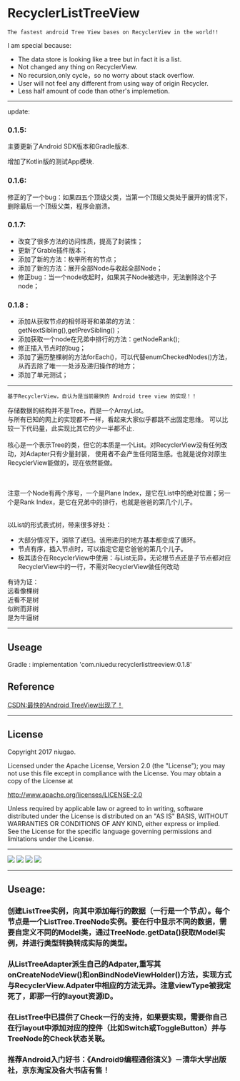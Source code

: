 # RecyclerListTreeView

`The fastest android Tree View bases on RecyclerView in the world!!`

I am special because:<br/>
* The data store is looking like a tree but in fact it is a list.<br/>
* Not changed any thing on RecyclerView.<br/>
* No recursion,only cycle，so no worry about stack overflow.<br/>
* User will not feel any different from using way of origin Recycler.<br/>
* Less half amount of code than other's implemetion.<br/>

---
update:
### 0.1.5:
主要更新了Android SDK版本和Gradle版本.

增加了Kotlin版的测试App模块.
### 0.1.6:
修正的了一个bug：如果四五个顶级父类，当第一个顶级父类处于展开的情况下，删除最后一个顶级父类，程序会崩溃。

### 0.1.7:
- 改变了很多方法的访问性质，提高了封装性；
- 更新了Grable插件版本；
- 添加了新的方法：枚举所有的节点；
- 添加了新的方法：展开全部Node与收起全部Node；
- 修正bug：当一个node收起时，如果其子Node被选中，无法删除这个子node；

### 0.1.8 :
- 添加从获取节点的相邻哥哥和弟弟的方法：getNextSibling(),getPrevSibling()；
- 添加获取一个node在兄弟中排行的方法：getNodeRank();
- 修正插入节点时的bug；
- 添加了遍历整棵树的方法forEach()，可以代替enumCheckedNodes()方法，从而去除了唯一一处涉及递归操作的地方；
- 添加了单元测试；
---

`基于RecyclerView，自认为是当前最快的 Android tree view 的实现！！`

存储数据的结构并不是Tree，而是一个ArrayList。<br/>
与所有已知的网上的实现都不一样，看起来大家似乎都跳不出固定思维。
可以比较一下代码量，此实现比其它的少一半都不止.
<br/><br/>
核心是一个表示Tree的类，但它的本质是一个List。对RecyclerView没有任何改动，对Adapter只有少量封装，
使用者不会产生任何陌生感。也就是说你对原生RecyclerView能做的，现在依然能做。

<br/><br/>
注意一个Node有两个序号，一个是Plane Index，是它在List中的绝对位置；另一个是Rank Index，是它在兄弟中的排行，也就是爸爸的第几个儿子。
<br/><br/>

以List的形式表式树，带来很多好处：<br/>
* 大部分情况下，消除了递归。该用递归的地方基本都变成了循环。<br/>
* 节点有序，插入节点时，可以指定它是它爸爸的第几个儿子。<br/>
* 极其适合在RecyclerView中使用：与List无异，无论根节点还是子节点都对应RecyclerView中的一行，不需对RecyclerView做任何改动<br/>

有诗为证：<br/>
远看像棵树<br/>
近看不是树<br/>
似树而非树<br/>
是为牛逼树<br/>

---

## Useage

Gradle : implementation 'com.niuedu:recyclerlisttreeview:0.1.8'

## Reference
[CSDN:最快的Android TreeView出现了！](http://blog.csdn.net/nkmnkm/article/details/78985540)

---

## License

   Copyright 2017 niugao.

Licensed under the Apache License, Version 2.0 (the "License");
you may not use this file except in compliance with the License.
You may obtain a copy of the License at

   http://www.apache.org/licenses/LICENSE-2.0

Unless required by applicable law or agreed to in writing, software
distributed under the License is distributed on an "AS IS" BASIS,
WITHOUT WARRANTIES OR CONDITIONS OF ANY KIND, either express or implied.
See the License for the specific language governing permissions and
limitations under the License.

---

![](https://github.com/niugao/RecyclerListTreeView/blob/master/snapshots/1.png)
![](https://github.com/niugao/RecyclerListTreeView/blob/master/snapshots/2.png)
![](https://github.com/niugao/RecyclerListTreeView/blob/master/snapshots/3.png)
![](https://github.com/niugao/RecyclerListTreeView/blob/master/snapshots/4.png)

---

## Useage:<br/>
### 创建ListTree实例，向其中添加每行的数据（一行是一个节点）。每个节点是一个ListTree.TreeNode实例。要在行中显示不同的数据，需要自定义不同的Model类，通过TreeNode.getData()获取Model实例，并进行类型转换转成实际的类型。
### 从ListTreeAdapter派生自己的Adpater,重写其onCreateNodeView()和onBindNodeViewHolder()方法，实现方式与RecyclerView.Adpater中相应的方法无异。注意viewType被我定死了，即那一行的layout资源ID。
### 在ListTree中已提供了Check一行的支持，如果要实现，需要你自己在行layout中添加对应的控件（比如Switch或ToggleButton）并与TreeNode的Check状态关联。
### 推荐Android入门好书：《Android9编程通俗演义》－清华大学出版社，京东淘宝及各大书店有售！



